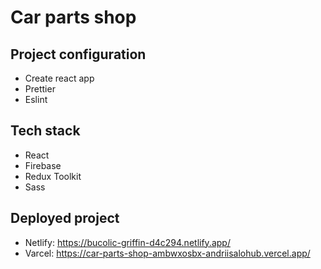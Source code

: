 # Car parts shop

## Project configuration

-   Create react app
-   Prettier
-   Eslint

## Tech stack

-   React
-   Firebase
-   Redux Toolkit
-   Sass

## Deployed project
- Netlify: https://bucolic-griffin-d4c294.netlify.app/
- Varcel: https://car-parts-shop-ambwxosbx-andriisalohub.vercel.app/
